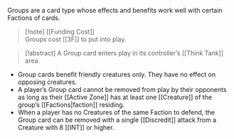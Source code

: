 Groups are a card type whose effects and benefits work well with certain Factions of cards.

 > [!note] [[Funding Cost]]  
 > Groups cost [[3F]] to put into play.

> [!abstract] A Group card enters play in its controller’s [[Think Tank]] area.
 
 - Group cards benefit friendly creatures only. They have no effect on opposing creatures.
 - A player’s Group card cannot be removed from play by their opponents as long as their [[Active Zone]] has at least one [[Creature]] of the group’s [[Factions|faction]] residing.
 - When a player has no Creatures of the same Faction to defend, the Group card can be removed with a single [[Discredit]] attack from a Creature with 8 [[INT]] or higher.